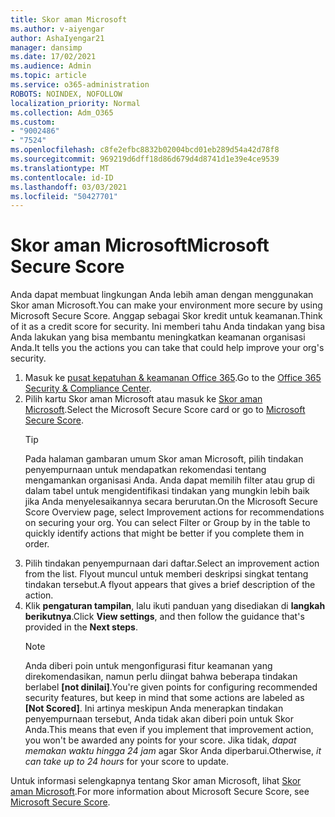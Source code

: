 ```yaml
---
title: Skor aman Microsoft
ms.author: v-aiyengar
author: AshaIyengar21
manager: dansimp
ms.date: 17/02/2021
ms.audience: Admin
ms.topic: article
ms.service: o365-administration
ROBOTS: NOINDEX, NOFOLLOW
localization_priority: Normal
ms.collection: Adm_O365
ms.custom:
- "9002486"
- "7524"
ms.openlocfilehash: c8fe2efbc8832b02004bcd01eb289d54a42d78f8
ms.sourcegitcommit: 969219d6dff18d86d679d4d8741d1e39e4ce9539
ms.translationtype: MT
ms.contentlocale: id-ID
ms.lasthandoff: 03/03/2021
ms.locfileid: "50427701"
---
```

# <a name="microsoft-secure-score"></a><span data-ttu-id="beff5-102">Skor aman Microsoft</span><span class="sxs-lookup"><span data-stu-id="beff5-102">Microsoft Secure Score</span></span>

<span data-ttu-id="beff5-103">Anda dapat membuat lingkungan Anda lebih aman dengan menggunakan Skor aman Microsoft.</span><span class="sxs-lookup"><span data-stu-id="beff5-103">You can make your environment more secure by using Microsoft Secure Score.</span></span> <span data-ttu-id="beff5-104">Anggap sebagai Skor kredit untuk keamanan.</span><span class="sxs-lookup"><span data-stu-id="beff5-104">Think of it as a credit score for security.</span></span> <span data-ttu-id="beff5-105">Ini memberi tahu Anda tindakan yang bisa Anda lakukan yang bisa membantu meningkatkan keamanan organisasi Anda.</span><span class="sxs-lookup"><span data-stu-id="beff5-105">It tells you the actions you can take that could help improve your org's security.</span></span>

1. <span data-ttu-id="beff5-106">Masuk ke [pusat kepatuhan & keamanan Office 365](https://go.microsoft.com/fwlink/p/?linkid=2077143).</span><span class="sxs-lookup"><span data-stu-id="beff5-106">Go to the [Office 365 Security & Compliance Center](https://go.microsoft.com/fwlink/p/?linkid=2077143).</span></span>
1. <span data-ttu-id="beff5-107">Pilih kartu Skor aman Microsoft atau masuk ke [Skor aman Microsoft](https://go.microsoft.com/fwlink/?linkid=2099589).</span><span class="sxs-lookup"><span data-stu-id="beff5-107">Select the Microsoft Secure Score card or go to [Microsoft Secure Score](https://go.microsoft.com/fwlink/?linkid=2099589).</span></span>
    > [!TIP]
    >  <span data-ttu-id="beff5-108">Pada halaman gambaran umum Skor aman Microsoft, pilih tindakan penyempurnaan untuk mendapatkan rekomendasi tentang mengamankan organisasi Anda. Anda dapat memilih filter atau grup di dalam tabel untuk mengidentifikasi tindakan yang mungkin lebih baik jika Anda menyelesaikannya secara berurutan.</span><span class="sxs-lookup"><span data-stu-id="beff5-108">On the Microsoft Secure Score Overview page, select Improvement actions for recommendations on securing your org. You can select Filter or Group by in the table to quickly identify actions that might be better if you complete them in order.</span></span>
1. <span data-ttu-id="beff5-109">Pilih tindakan penyempurnaan dari daftar.</span><span class="sxs-lookup"><span data-stu-id="beff5-109">Select an improvement action from the list.</span></span> <span data-ttu-id="beff5-110">Flyout muncul untuk memberi deskripsi singkat tentang tindakan tersebut.</span><span class="sxs-lookup"><span data-stu-id="beff5-110">A flyout appears that gives a brief description of the action.</span></span>
1. <span data-ttu-id="beff5-111">Klik **pengaturan tampilan**, lalu ikuti panduan yang disediakan di **langkah berikutnya**.</span><span class="sxs-lookup"><span data-stu-id="beff5-111">Click **View settings**, and then follow the guidance that's provided in the **Next steps**.</span></span>
    > [!NOTE]
    > <span data-ttu-id="beff5-112">Anda diberi poin untuk mengonfigurasi fitur keamanan yang direkomendasikan, namun perlu diingat bahwa beberapa tindakan berlabel **[not dinilai]**.</span><span class="sxs-lookup"><span data-stu-id="beff5-112">You're given points for configuring recommended security features, but keep in mind that some actions are labeled as **[Not Scored]**.</span></span> <span data-ttu-id="beff5-113">Ini artinya meskipun Anda menerapkan tindakan penyempurnaan tersebut, Anda tidak akan diberi poin untuk Skor Anda.</span><span class="sxs-lookup"><span data-stu-id="beff5-113">This means that even if you implement that improvement action, you won't be awarded any points for your score.</span></span> <span data-ttu-id="beff5-114">Jika tidak, *dapat memakan waktu hingga 24 jam* agar Skor Anda diperbarui.</span><span class="sxs-lookup"><span data-stu-id="beff5-114">Otherwise, *it can take up to 24 hours* for your score to update.</span></span>

<span data-ttu-id="beff5-115">Untuk informasi selengkapnya tentang Skor aman Microsoft, lihat [Skor aman Microsoft](https://go.microsoft.com/fwlink/?linkid=2103077).</span><span class="sxs-lookup"><span data-stu-id="beff5-115">For more information about Microsoft Secure Score, see [Microsoft Secure Score](https://go.microsoft.com/fwlink/?linkid=2103077).</span></span>